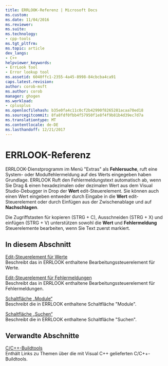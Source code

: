 ```yaml
---
title: ERRLOOK-Referenz | Microsoft Docs
ms.custom: 
ms.date: 11/04/2016
ms.reviewer: 
ms.suite: 
ms.technology:
- cpp-tools
ms.tgt_pltfrm: 
ms.topic: article
dev_langs:
- C++
helpviewer_keywords:
- ErrLook tool
- Error lookup tool
ms.assetid: 6040ffc1-2355-4a45-8998-84cbcba4ca91
caps.latest.revision: 
author: corob-msft
ms.author: corob
manager: ghogen
ms.workload:
- cplusplus
ms.openlocfilehash: b35e0fa4c11c0cf2b42990f8265281acaa70ed18
ms.sourcegitcommit: 8fa8fdf0fbb4f57950f1e8f4f9b81b4d39ec7d7a
ms.translationtype: MT
ms.contentlocale: de-DE
ms.lasthandoff: 12/21/2017
---
```

# <a name="errlook-reference"></a>ERRLOOK-Referenz
ERRLOOK-Dienstprogramm im Menü "Extras" als **Fehlersuche**, ruft eine System- oder Modulfehlermeldung auf des Werts eingegeben haben Grundlage. ERRLOOK Ruft den Fehlermeldungstext automatisch ab, wenn Sie Drag & einen hexadezimalen oder dezimalen Wert aus dem Visual Studio-Debugger in Drop der **Wert** edit-Steuerelement. Sie können auch einen Wert eingeben entweder durch Eingabe in die **Wert** edit-Steuerelement oder durch Einfügen aus der Zwischenablage und auf **Nachschlagen**.  
  
 Die Zugriffstasten für kopieren (STRG + C), Ausschneiden (STRG + X) und einfügen (STRG + V) unterstützen sowohl die **Wert** und **Fehlermeldung** Steuerelemente bearbeiten, wenn Sie Text zuerst markiert.  
  
## <a name="in-this-section"></a>In diesem Abschnitt  
 [Edit-Steuerelement für Werte](../../build/reference/value-edit-control.md)  
 Beschreibt das in ERRLOOK enthaltene Bearbeitungssteuerelement für Werte.  
  
 [Edit-Steuerelement für Fehlermeldungen](../../build/reference/error-message-edit-control.md)  
 Beschreibt das in ERRLOOK enthaltene Bearbeitungssteuerelement für Fehlermeldungen.  
  
 [Schaltfläche „Module“](../../build/reference/modules-button.md)  
 Beschreibt die in ERRLOOK enthaltene Schaltfläche "Module".  
  
 [Schaltfläche „Suchen“](../../build/reference/look-up-button.md)  
 Beschreibt die in ERRLOOK enthaltene Schaltfläche "Suchen".  
  
## <a name="related-sections"></a>Verwandte Abschnitte  
 [C/C++-Buildtools](../../build/reference/c-cpp-build-tools.md)  
 Enthält Links zu Themen über die mit Visual C++ gelieferten C/C++-Buildtools.